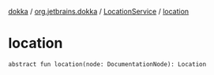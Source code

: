 [dokka](../../index.md) / [org.jetbrains.dokka](../index.md) / [LocationService](index.md) / [location](location.md)

# location

```
abstract fun location(node: DocumentationNode): Location
```
